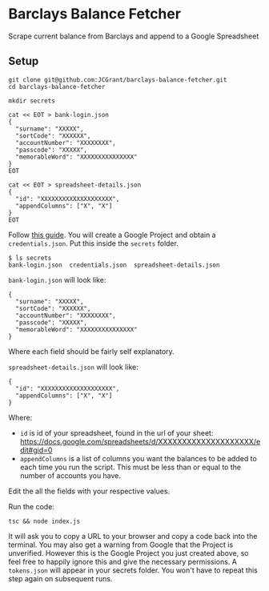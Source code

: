 # Barclays Balance Fetcher
Scrape current balance from Barclays and append to a Google Spreadsheet

## Setup

```
git clone git@github.com:JCGrant/barclays-balance-fetcher.git
cd barclays-balance-fetcher

mkdir secrets

cat << EOT > bank-login.json
{
  "surname": "XXXXX",
  "sortCode": "XXXXXX",
  "accountNumber": "XXXXXXXX",
  "passcode": "XXXXX",
  "memorableWord": "XXXXXXXXXXXXXXX"
}
EOT

cat << EOT > spreadsheet-details.json
{
  "id": "XXXXXXXXXXXXXXXXXXXX",
  "appendColumns": ["X", "X"]
}
EOT
```

Follow [this guide](https://developers.google.com/sheets/api/quickstart/nodejs). You will create a Google Project and obtain a `credentials.json`. Put this inside the `secrets` folder.

```
$ ls secrets
bank-login.json  credentials.json  spreadsheet-details.json
```

`bank-login.json` will look like:

```
{
  "surname": "XXXXX",
  "sortCode": "XXXXXX",
  "accountNumber": "XXXXXXXX",
  "passcode": "XXXXX",
  "memorableWord": "XXXXXXXXXXXXXXX"
}
```

Where each field should be fairly self explanatory.

`spreadsheet-details.json` will look like:

```
{
  "id": "XXXXXXXXXXXXXXXXXXXX",
  "appendColumns": ["X", "X"]
}
```

Where:

- `id` is id of your spreadsheet, found in the url of your sheet: https://docs.google.com/spreadsheets/d/XXXXXXXXXXXXXXXXXXXX/edit#gid=0
- `appendColumns` is a list of columns you want the balances to be added to each time you run the script. This must be less than or equal to the number of accounts you have.

Edit the all the fields with your respective values.

Run the code:

```
tsc && node index.js
```

It will ask you to copy a URL to your browser and copy a code back into the terminal. You may also get a warning from Google that the Project is unverified. However this is the Google Project you just created above, so feel free to happily ignore this and give the necessary permissions. A `tokens.json` will appear in your secrets folder. You won't have to repeat this step again on subsequent runs.
